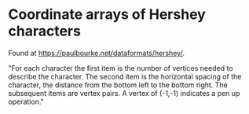 # Coordinate arrays of Hershey characters
Found at https://paulbourke.net/dataformats/hershey/.

"For each character the first item is the number of vertices needed to describe the character. The second item is the horizontal spacing of the character, the distance from the bottom left to the bottom right. The subsequent items are vertex pairs. A vertex of (-1,-1) indicates a pen up operation."